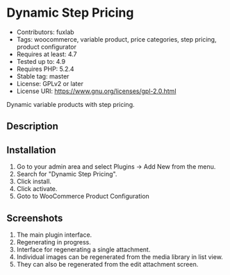 # Dynamic Step Pricing

- Contributors: fuxlab
- Tags: woocommerce, variable product, price categories, step pricing, product configurator
- Requires at least: 4.7
- Tested up to: 4.9
- Requires PHP: 5.2.4
- Stable tag: master
- License: GPLv2 or later
- License URI: https://www.gnu.org/licenses/gpl-2.0.html

Dynamic variable products with step pricing.

## Description


## Installation

1. Go to your admin area and select Plugins → Add New from the menu.
2. Search for "Dynamic Step Pricing".
3. Click install.
4. Click activate.
5. Goto to WooCommerce Product Configuration


## Screenshots

1. The main plugin interface.
2. Regenerating in progress.
3. Interface for regenerating a single attachment.
4. Individual images can be regenerated from the media library in list view.
5. They can also be regenerated from the edit attachment screen.